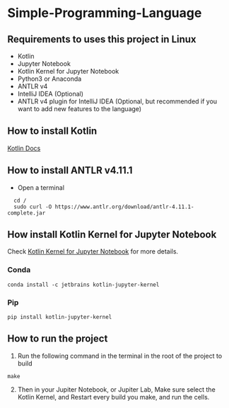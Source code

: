 # Simple-Programming-Language

## Requirements to uses this project in Linux
- Kotlin
- Jupyter Notebook
- Kotlin Kernel for Jupyter Notebook
- Python3 or Anaconda
- ANTLR v4
- IntelliJ IDEA (Optional)
- ANTLR v4 plugin for IntelliJ IDEA (Optional, but recommended if you want to add new features to the language)

## How to install Kotlin
[Kotlin Docs](https://kotlinlang.org/docs/command-line.html)

## How to install ANTLR v4.11.1
- Open a terminal
```
  cd /
  sudo curl -O https://www.antlr.org/download/antlr-4.11.1-complete.jar
  ```
## How install Kotlin Kernel for Jupyter Notebook
Check [Kotlin Kernel for Jupyter Notebook](https://github.com/Kotlin/kotlin-jupyter?tab=readme-ov-file#installation) for more details.
### Conda
```
conda install -c jetbrains kotlin-jupyter-kernel
```
### Pip
```
pip install kotlin-jupyter-kernel
```

## How to run the project
1. Run the following command in the terminal in the root of the project to build
```
make
```
2. Then in your Jupiter Notebook, or Jupiter Lab, Make sure select the Kotlin Kernel, and Restart every build you make, 
and run the cells.